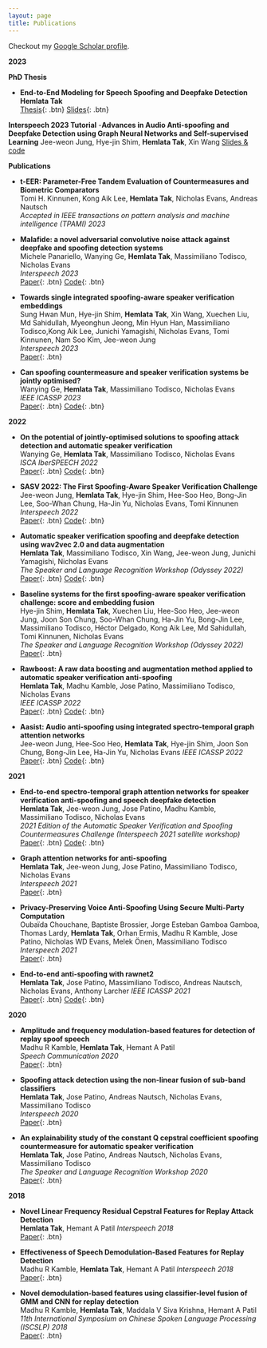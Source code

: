 ```yaml
---
layout: page
title: Publications
---
```


Checkout my <a href="https://scholar.google.co.in/citations?user=u2DMQxsAAAAJ&hl=en" target="_blank">Google Scholar profile</a>.
<br />

**2023**

**PhD Thesis**
  
- **End-to-End Modeling for Speech Spoofing and Deepfake Detection**  
  **Hemlata Tak**   
  [Thesis](https://www.eurecom.fr/publication/7273){: .btn}
  [Slides](https://drive.google.com/file/d/17qnfPJ7ESdXza0dYzG6h8Cbv3RmYyLnI/view?usp=sharing){: .btn}

**Interspeech 2023 Tutorial**
-**Advances in Audio Anti-spoofing and Deepfake Detection using Graph Neural Networks and Self-supervised Learning**
 Jee-weon Jung, Hye-jin Shim, **Hemlata Tak**, Xin Wang
 [Slides & code](https://github.com/Jungjee/INTERSPEECH2023_T6/tree/main)

**Publications**

- **t-EER: Parameter-Free Tandem Evaluation of Countermeasures and Biometric Comparators**  
  Tomi H. Kinnunen, Kong Aik Lee, **Hemlata Tak**, Nicholas Evans, Andreas Nautsch  
  *Accepted in IEEE transactions on pattern analysis and machine intelligence (TPAMI) 2023*

- **Malafide: a novel adversarial convolutive noise attack against deepfake and spoofing detection systems**  
  Michele Panariello, Wanying Ge, **Hemlata Tak**, Massimiliano Todisco, Nicholas Evans  
  *Interspeech 2023*  
  [Paper](https://arxiv.org/abs/2306.07655){: .btn}
  [Code](github.com/eurecom-asp/malafide){: .btn}

- **Towards single integrated spoofing-aware speaker verification embeddings**  
  Sung Hwan Mun, Hye-jin Shim, **Hemlata Tak**, Xin Wang, Xuechen Liu, Md Sahidullah, Myeonghun Jeong, Min Hyun Han, Massimiliano Todisco,Kong Aik Lee, Junichi Yamagishi, Nicholas Evans, Tomi Kinnunen, Nam Soo Kim, Jee-weon Jung  
  *Interspeech 2023*  
  [Paper](https://arxiv.org/abs/2305.19051){: .btn}

- **Can spoofing countermeasure and speaker verification systems be jointly optimised?**  
  Wanying Ge, **Hemlata Tak**, Massimiliano Todisco, Nicholas Evans  
  *IEEE ICASSP 2023*  
  [Paper](https://ieeexplore.ieee.org/abstract/document/10095068){: .btn}
  [Code](https://github.com/eurecom-asp/sasv-joint-optimisation){: .btn}

**2022**

- **On the potential of jointly-optimised solutions to spoofing attack detection and automatic speaker verification**  
  Wanying Ge, **Hemlata Tak**, Massimiliano Todisco, Nicholas Evans  
  *ISCA IberSPEECH 2022*  
  [Paper](https://www.isca-speech.org/archive/iberspeech_2022/ge22_iberspeech.html){: .btn}
  [Code](https://github.com/eurecom-asp/sasv-joint-optimisation){: .btn}

- **SASV 2022: The First Spoofing-Aware Speaker Verification Challenge**  
  Jee-weon Jung, **Hemlata Tak**, Hye-jin Shim, Hee-Soo Heo, Bong-Jin Lee, Soo-Whan Chung, Ha-Jin Yu, Nicholas Evans, Tomi Kinnunen
  *Interspeech 2022*  
  [Paper](https://www.isca-speech.org/archive/interspeech_2022/jung22c_interspeech.html){: .btn}
  [Code](https://sasv-challenge.github.io){: .btn}

- **Automatic speaker verification spoofing and deepfake detection using wav2vec 2.0 and data augmentation**  
  **Hemlata Tak**, Massimiliano Todisco, Xin Wang, Jee-weon Jung, Junichi Yamagishi, Nicholas Evans  
  *The Speaker and Language Recognition Workshop (Odyssey 2022)*  
  [Paper](https://www.isca-speech.org/archive/odyssey_2022/tak22_odyssey.html){: .btn}
  [Code](https://github.com/TakHemlata/SSL_Anti-spoofing){: .btn}

- **Baseline systems for the first spoofing-aware speaker verification challenge: score and embedding fusion**  
  Hye-jin Shim, **Hemlata Tak**, Xuechen Liu, Hee-Soo Heo, Jee-weon Jung, Joon Son Chung, Soo-Whan Chung, Ha-Jin Yu, Bong-Jin Lee,
  Massimiliano Todisco, Héctor Delgado, Kong Aik Lee, Md Sahidullah, Tomi Kinnunen, Nicholas Evans  
  *The Speaker and Language Recognition Workshop (Odyssey 2022)*  
  [Paper](https://www.isca-speech.org/archive/odyssey_2022/shim22_odyssey.html){: .btn}
  
- **Rawboost: A raw data boosting and augmentation method applied to automatic speaker verification anti-spoofing**  
  **Hemlata Tak**, Madhu Kamble, Jose Patino, Massimiliano Todisco, Nicholas Evans  
  *IEEE ICASSP 2022*  
  [Paper](https://ieeexplore.ieee.org/abstract/document/9746213){: .btn}
  [Code](https://github.com/TakHemlata/RawBoost-antispoofing){: .btn}

- **Aasist: Audio anti-spoofing using integrated spectro-temporal graph attention networks**  
  Jee-weon Jung, Hee-Soo Heo, **Hemlata Tak**, Hye-jin Shim, Joon Son Chung, Bong-Jin Lee, Ha-Jin Yu, Nicholas Evans
  *IEEE ICASSP 2022*  
  [Paper](https://ieeexplore.ieee.org/abstract/document/9747766){: .btn}
  [Code](https://github.com/clovaai/aasist){: .btn}

**2021**
- **End-to-end spectro-temporal graph attention networks for speaker verification anti-spoofing and speech deepfake detection**  
  **Hemlata Tak**, Jee-weon Jung, Jose Patino, Madhu Kamble, Massimiliano Todisco, Nicholas Evans  
  *2021 Edition of the Automatic Speaker Verification and Spoofing Countermeasures Challenge (Interspeech 2021 satellite workshop)*  
  [Paper](https://www.isca-speech.org/archive/asvspoof_2021/tak21_asvspoof.html){: .btn}
  [Code](https://github.com/eurecom-asp/RawGAT-ST-antispoofing){: .btn}

- **Graph attention networks for anti-spoofing**  
  **Hemlata Tak**, Jee-weon Jung, Jose Patino, Massimiliano Todisco, Nicholas Evans  
  *Interspeech 2021*  
  [Paper](https://www.isca-speech.org/archive/interspeech_2021/tak21_interspeech.html){: .btn}

- **Privacy-Preserving Voice Anti-Spoofing Using Secure Multi-Party Computation**  
  Oubaïda Chouchane, Baptiste Brossier, Jorge Esteban Gamboa Gamboa, Thomas Lardy, **Hemlata Tak**, Orhan Ermis, Madhu R Kamble, Jose Patino, Nicholas WD Evans, Melek Önen, Massimiliano Todisco  
  *Interspeech 2021*  
  [Paper](https://www.isca-speech.org/archive/interspeech_2021/chouchane21_interspeech.html){: .btn}
 
- **End-to-end anti-spoofing with rawnet2**  
  **Hemlata Tak**, Jose Patino, Massimiliano Todisco, Andreas Nautsch, Nicholas Evans, Anthony Larcher
  *IEEE ICASSP 2021*  
  [Paper](https://ieeexplore.ieee.org/abstract/document/9414234){: .btn}
  [Code](https://github.com/eurecom-asp/rawnet2-antispoofing){: .btn}

**2020**

- **Amplitude and frequency modulation-based features for detection of replay spoof speech**  
  Madhu R Kamble, **Hemlata Tak**, Hemant A Patil  
  *Speech Communication 2020*  
  [Paper](https://www.sciencedirect.com/science/article/abs/pii/S016763932030279X#:~:text=Highlights&text=The%20replay%20Spoof%20Speech%20Detection,%2C%20playback%2C%20and%20recording%20device.&text=The%20slow%20and%20fast%2Dvarying,compared%20to%20the%20natural%20speech.){: .btn}

- **Spoofing attack detection using the non-linear fusion of sub-band classifiers**  
  **Hemlata Tak**, Jose Patino, Andreas Nautsch, Nicholas Evans, Massimiliano Todisco  
  *Interspeech 2020*  
  [Paper](https://www.isca-speech.org/archive/interspeech_2020/tak20_interspeech.html){: .btn}

- **An explainability study of the constant Q cepstral coefficient spoofing countermeasure for automatic speaker verification**  
  **Hemlata Tak**, Jose Patino, Andreas Nautsch, Nicholas Evans, Massimiliano Todisco  
  *The Speaker and Language Recognition Workshop 2020*  
  [Paper](https://www.isca-speech.org/archive/odyssey_2020/tak20_odyssey.html){: .btn}
 
**2018**

- **Novel Linear Frequency Residual Cepstral Features for Replay Attack Detection**  
  **Hemlata Tak**, Hemant A Patil
  *Interspeech 2018*  
  [Paper](https://www.isca-speech.org/archive/interspeech_2018/tak18_interspeech.html){: .btn}

- **Effectiveness of Speech Demodulation-Based Features for Replay Detection**  
  Madhu R Kamble, **Hemlata Tak**, Hemant A Patil
  *Interspeech 2018*  
  [Paper](https://www.isca-speech.org/archive/interspeech_2018/kamble18_interspeech.html){: .btn}

- **Novel demodulation-based features using classifier-level fusion of GMM and CNN for replay detection**  
  Madhu R Kamble, **Hemlata Tak**, Maddala V Siva Krishna, Hemant A Patil
  *11th International Symposium on Chinese Spoken Language Processing (ISCSLP) 2018*  
  [Paper](https://ieeexplore.ieee.org/document/8706648){: .btn}
 

